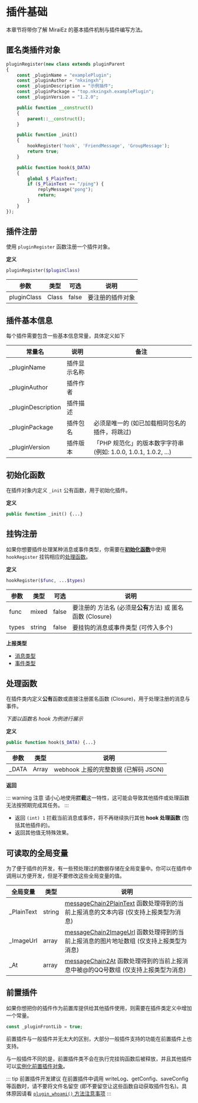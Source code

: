 # 插件基础

本章节将带你了解 MiraiEz 的基本插件机制与插件编写方法。

## 匿名类插件对象

```php
pluginRegister(new class extends pluginParent
{
    const _pluginName = "examplePlugin";
    const _pluginAuthor = "nkxingxh";
    const _pluginDescription = "示例插件";
    const _pluginPackage = "top.nkxingxh.examplePlugin";
    const _pluginVersion = "1.2.0";

    public function __construct()
    {
        parent::__construct();
    }

    public function _init()
    {
        hookRegister('hook', 'FriendMessage', 'GroupMessage');
        return true;
    }

    public function hook($_DATA)
    {
        global $_PlainText;
        if ($_PlainText == "/ping") {
            replyMessage("pong");
            return;
        }
    }
});
```

## 插件注册

使用 `pluginRegister` 函数注册一个插件对象。

**定义**

```php
pluginRegister($pluginClass)
```

| 参数          | 类型  | 可选  | 说明 |
| ------------- | ----- | --------- | --- |
| pluginClass   | Class | false     | 要注册的插件对象 |

## 插件基本信息

每个插件需要包含一些基本信息常量，具体定义如下

| 常量名                | 说明          | 备注 |
| --------------------- | ------------ | ---- |
| _pluginName           | 插件显示名称  | |
| _pluginAuthor         | 插件作者      | |
| _pluginDescription    | 插件描述      | |
| _pluginPackage        | 插件包名      | 必须是唯一的 (如已加载相同包名的插件，将跳过) |
| _pluginVersion        | 插件版本      | 「PHP 规范化」的版本数字字符串 (例如: 1.0.0, 1.0.1, 1.0.2, ...) |

## 初始化函数

在插件对象内定义 `_init` 公有函数，用于初始化插件。

**定义**

```php
public function _init() {...}
```

## 挂钩注册

如果你想要插件处理某种消息或事件类型，你需要在[**初始化函数**](#初始化函数)中使用 `hookRegister` 挂钩相应的[处理函数](#处理函数)。

**定义**

```php
hookRegister($func, ...$types)
```

| 参数 | 类型 | 可选 | 说明 |
| ---- | --- | ---- | --- |
| func  | mixed | false | 要注册的 方法名 (必须是**公有**方法) 或 匿名函数 (Closure) |
| types | string | false | 要挂钩的消息或事件类型 (可传入多个) |

**上报类型**

- [消息类型](https://github.com/project-mirai/mirai-api-http/blob/master/docs/api/MessageType.md)
- [事件类型](https://github.com/project-mirai/mirai-api-http/blob/master/docs/api/EventType.md)

## 处理函数

在插件类内定义**公有**函数或直接注册匿名函数 (Closure)，用于处理注册的消息与事件。

_下面以函数名 hook 为例进行展示_

**定义**

```php
public function hook($_DATA) {...}
```

| 参数 | 类型 | 说明 |
| ---- | --- | ---- |
| _DATA | Array | webhook 上报的完整数据 (已解码 JSON) |

**返回**

::: warning 注意
请小心地使用**拦截**这一特性，这可能会导致其他插件或处理函数无法按预期完成其任务。
:::

- 返回 `(int) 1` 拦截当前消息或事件，将不再继续执行其他 **hook 处理函数** (包括其他插件的)。
- 返回其他值无特殊效果。

## 可读取的全局变量

为了便于插件的开发，有一些预处理过的数据存储在全局变量中。你可以在插件中调用以方便开发，但是不要修改这些全局变量的值。

| 全局变量 | 类型 | 说明 |
| -------- | ---- | ---- |
| _PlainText | string | [messageChain2PlainText](./easyMirai.md#获取消息链中的文本) 函数处理得到的当前上报消息的文本内容 (仅支持上报类型为消息) |
| _ImageUrl | array | [messageChain2ImageUrl](./easyMirai.md#获取消息链中的图片地址) 函数处理得到的当前上报消息的图片地址数组 (仅支持上报类型为消息) |
| _At | array | [messageChain2At](./easyMirai.md#获取消息链中的-At) 函数处理得到的当前上报消息中被@的QQ号数组 (仅支持上报类型为消息) |

## 前置插件

如果你想把你的插件作为前置库提供给其他插件使用，则需要在插件类定义中增加一个常量。

```php
const _pluginFrontLib = true;
```

前置插件与一般插件并无太大的区别，大部分一般插件支持的功能在前置插件上也支持。

与一般插件不同的是，前置插件类不会在执行完挂钩函数后被释放，并且其他插件可以[实例化前置插件对象](./pluginsHelp.md#实例化前置插件对象)。

::: tip 前置插件开发建议
在前置插件中调用 writeLog、getConfig、saveConfig 等函数时，请不要将文件名留空 (即不要留空让这些函数自动获取插件包名)。具体原因请看 [`plugin_whoami()` 方法注意事项](./pluginsHelp.md#获取当前插件包名)
:::
